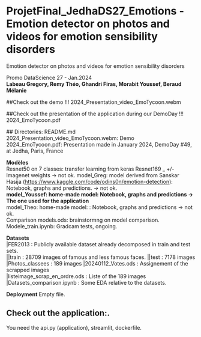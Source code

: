 # ProjetFinal_JedhaDS27_Emotions - Emotion detector on photos and videos for emotion sensibility disorders  

Emotion detector on photos and videos for emotion sensibility disorders

Promo DataScience 27 - Jan.2024  
**Labeau Gregory, Remy Théo, Ghandri Firas, Morabit Youssef, Beraud Mélanie** 


##Check out the demo !!! 2024_Presentation_video_EmoTycoon.webm  

##Check out the presentation of the application during our DemoDay !!! 2024_EmoTycoon.pdf


## Directories:
README.md  
2024_Presentation_video_EmoTycoon.webm: Demo  
2024_EmoTycoon.pdf: Presentation made in January 2024, DemoDay #49, at Jedha, Paris, France  
 
**Modèles**  
Resnet50 on 7 classes: transfer learning from keras Resnet169 _ +/- Imagenet weights  -> not ok.
model_Greg: model derived from Sanskar Hasija (https://www.kaggle.com/code/odins0n/emotion-detection): Notebook, graphs and predictions. -> not ok.  
**model_Youssef: home-made model: Notebook, graphs and predictions -> The one used for the application**  
model_Theo: home-made model: : Notebook, graphs and predictions -> not ok.  
Comparison models.ods: brainstormng on model comparison.  
Modele_train.ipynb: Gradcam tests, ongoing.

**Datasets**  
|FER2013 : Publicly available dataset already decomposed in train and test sets.  
||train : 28709 images of famous and less famous faces. 
||test : 7178 images 
|Photos_classees : 189 images
|20240112_Votes.ods : Assignement of the scrapped images  
|listeimage_scrap_en_ordre.ods : Liste of the 189 images
|Datasets_comparison.ipynb : Some EDA relative to the datasets.

**Deployment**
Empty file.

## Check out the application:.
You need the api.py (application), streamlit, dockerfile.

